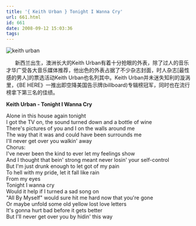 ```yaml
---
title: '{ Keith Urban } Tonight I Wanna Cry'
url: 661.html
id: 661
date: 2008-09-12 15:03:36
tags:
---
```


![keith urban](http://cai13.info/blog_pic/2008/09/keithurban.jpg "keith urban")

      新西兰出生，澳洲长大的Keith Urban有着十分抢眼的外表，除了过人的音乐才华广受各大音乐媒体推荐，他出色的外表占据了不少杂志封面，时人杂志\[最性感的男人\]的票选活动Keith Urban也名列其中。Keith Urban并未迷失知利的漩涡里，《BE HERE》一推出即空降美国告示牌(billboard)专辑榜冠军，同时也在流行榜拿下第三名的佳绩。

**Keith Urban - Tonight I Wanna Cry** 

Alone in this house again tonight  
I got the TV on, the sound turned down and a bottle of wine  
There's pictures of you and I on the walls around me  
The way that it was and could have been surrounds me  
I'll never get over you walkin' away  
Chorus:  
I've never been the kind to ever let my feelings show  
And I thought that bein' strong meant never losin' your self-control  
But I'm just drunk enough to let got of my pain  
To hell with my pride, let it fall like rain  
From my eyes  
Tonight I wanna cry  
Would it help if I turned a sad song on  
"All By Myself" would sure hit me hard now that you're gone  
Or maybe unfold some old yellow lost love letters  
It's gonna hurt bad before it gets better  
But I'll never get over you by hidin' this way